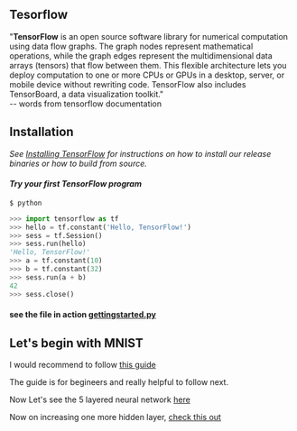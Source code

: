 ## Tesorflow
"**TensorFlow** is an open source software library for numerical computation using
data flow graphs.  The graph nodes represent mathematical operations, while
the graph edges represent the multidimensional data arrays (tensors) that flow
between them.  This flexible architecture lets you deploy computation to one
or more CPUs or GPUs in a desktop, server, or mobile device without rewriting
code.  TensorFlow also includes TensorBoard, a data visualization toolkit."       
-- words from tensorflow documentation
## Installation
*See [Installing TensorFlow](https://www.tensorflow.org/get_started/os_setup.html) for instructions on how to install our release binaries or how to build from source.*

#### *Try your first TensorFlow program*
```shell
$ python
```
```python
>>> import tensorflow as tf
>>> hello = tf.constant('Hello, TensorFlow!')
>>> sess = tf.Session()
>>> sess.run(hello)
'Hello, TensorFlow!'
>>> a = tf.constant(10)
>>> b = tf.constant(32)
>>> sess.run(a + b)
42
>>> sess.close()
```
#### see the file in action [gettingstarted.py](https://github.com/kakshay21/ML-tensorflow/blob/master/gettingstarted.py)

## Let's begin with MNIST
I would recommend to follow [this guide](https://www.tensorflow.org/get_started/mnist/beginners)

The guide is for begineers and really helpful to follow next.

Now Let's see the 5 layered neural network [here](https://github.com/kakshay21/ML-tensorflow/blob/master/mnistv2.py)

Now on increasing one more hidden layer, [check this out](https://github.com/kakshay21/ML-tensorflow/blob/master/mnistv3.py)
